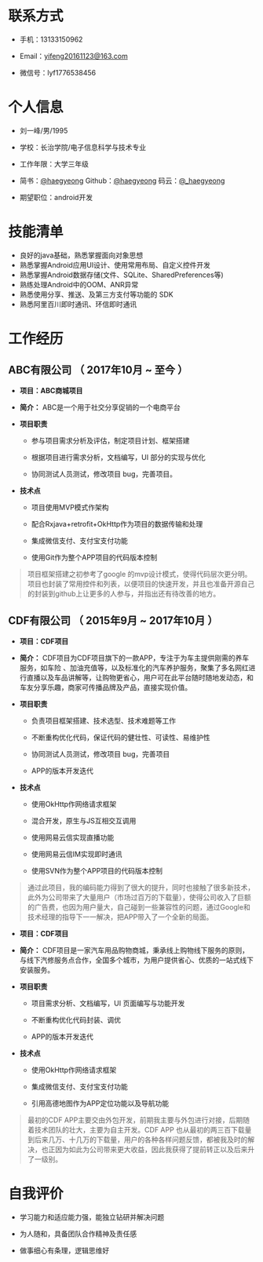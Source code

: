 # 联系方式

- 手机：13133150962

- Email：yifeng20161123@163.com

- 微信号：lyf1776538456

# 个人信息

- 刘一峰/男/1995

- 学校：长治学院/电子信息科学与技术专业

- 工作年限：大学三年级

- 简书：[@haegyeong](https://www.jianshu.com/u/3aeb75da748c)  Github：[@haegyeong](https://github.com/haegyeong)  码云：[@_haegyeong](https://gitee.com/null_665_7650)

- 期望职位：android开发

# 技能清单

- 良好的java基础，熟悉掌握面向对象思想  
- 熟悉掌握Android应用UI设计、使用常用布局、自定义控件开发
- 熟悉掌握Android数据存储(文件、SQLite、SharedPreferences等)
- 熟练处理Android中的OOM、ANR异常
- 熟悉使用分享、推送、及第三方支付等功能的 SDK
- 熟悉阿里百川即时通讯、环信即时通讯

# 工作经历

## ABC有限公司 （ 2017年10月 ~ 至今 ）

- **项目：ABC商城项目** 

- **简介：** ABC是一个用于社交分享促销的一个电商平台

- **项目职责**

    - 参与项目需求分析及评估，制定项目计划、框架搭建

    - 根据项目进行需求分析，文档编写，UI 部分的实现与优化

    - 协同测试人员测试，修改项目 bug，完善项目。

- **技术点**

    * 项目使用MVP模式作架构

    * 配合Rxjava+retrofit+OkHttp作为项目的数据传输和处理

    * 集成微信支付、支付宝支付功能

    * 使用Git作为整个APP项目的代码版本控制

> 项目框架搭建之初参考了google 的mvp设计模式，使得代码层次更分明。项目也封装了常用控件和列表，以便项目的快速开发，并且也准备开源自己的封装到github上让更多的人参与，并指出还有待改善的地方。



## CDF有限公司 （ 2015年9月 ~ 2017年10月 ）

- **项目：CDF项目**

- **简介：**  CDF项目为CDF项目旗下的一款APP，专注于为车主提供刚需的养车服务，如车险 、加油充值等，以及标准化的汽车养护服务，聚集了多名网红进行直播以及车品讲解等，让购物更省心，用户可在此平台随时随地发动态，和车友分享乐趣，商家可传播品牌及产品，直接实现价值。

- **项目职责**

    *  负责项目框架搭建、技术选型、技术难题等工作

    *  不断重构优化代码，保证代码的健壮性、可读性、易维护性

    *  协同测试人员测试，修改项目 bug，完善项目

    *  APP的版本开发迭代

- **技术点**

    * 使用OkHttp作网络请求框架

    * 混合开发，原生与JS互相交互调用

    * 使用网易云信实现直播功能

    * 使用网易云信IM实现即时通讯

    * 使用SVN作为整个APP项目的代码版本控制



>通过此项目，我的编码能力得到了很大的提升，同时也接触了很多新技术，此外为公司带来了大量用户（市场过百万的下载量），使得公司收入了巨额的广告费，也因为用户量大，自己碰到一些兼容性的问题，通过Google和技术经理的指导下一一解决，把APP带入了一个全新的局面。



- **项目：CDF项目**

- **简介：**  CDF项目是一家汽车用品购物商城，秉承线上购物线下服务的原则，与线下汽修服务点合作，全国多个城市，为用户提供省心、优质的一站式线下安装服务。

- **项目职责**

    * 项目需求分析、文档编写，UI 页面编写与功能开发

    * 不断重构优化代码封装、调优

    * APP的版本开发迭代

- **技术点**

    * 使用OkHttp作网络请求框架

    * 集成微信支付、支付宝支付功能

    * 引用高德地图作为APP定位功能以及导航功能

> 最初的CDF APP主要交由外包开发，前期我主要与外包进行对接，后期随着技术团队的壮大，主要为自主开发。CDF APP 也从最初的两三百下载量到后来几万、十几万的下载量，用户的各种各样问题反馈，都被我及时的解决，也正因为如此为公司带来更大收益，因此我获得了提前转正以及后来升了一级别。

# 自我评价

- 学习能力和适应能力强，能独立钻研并解决问题

- 为人随和，具备团队合作精神及责任感

- 做事细心有条理，逻辑思维好
